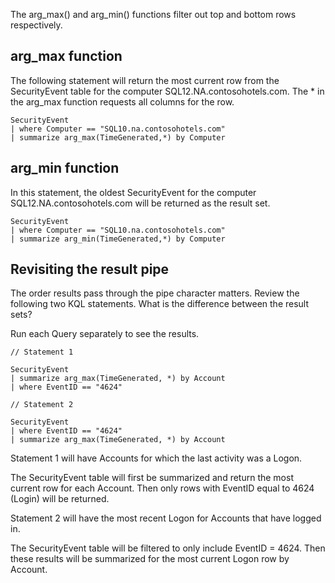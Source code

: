 The arg_max() and arg_min() functions filter out top and bottom rows respectively.

## arg_max function

The following statement will return the most current row from the SecurityEvent table for the computer SQL12.NA.contosohotels.com.  The * in the arg_max function requests all columns for the row.

```kusto
SecurityEvent 
| where Computer == "SQL10.na.contosohotels.com"
| summarize arg_max(TimeGenerated,*) by Computer

```

## arg_min function

In this statement, the oldest SecurityEvent for the computer SQL12.NA.contosohotels.com will be returned as the result set.

```kusto
SecurityEvent 
| where Computer == "SQL10.na.contosohotels.com"
| summarize arg_min(TimeGenerated,*) by Computer

```

## Revisiting the result pipe

The order results pass through the pipe character matters. Review the following two KQL statements. What is the difference between the result sets?

Run each Query separately to see the results.

```kusto
// Statement 1

SecurityEvent
| summarize arg_max(TimeGenerated, *) by Account
| where EventID == "4624"

// Statement 2

SecurityEvent
| where EventID == "4624"
| summarize arg_max(TimeGenerated, *) by Account

```

Statement 1 will have Accounts for which the last activity was a Logon.

The SecurityEvent table will first be summarized and return the most current row for each Account.  Then only rows with EventID equal to 4624 (Login) will be returned.

Statement 2 will have the most recent Logon for Accounts that have logged in.

The SecurityEvent table will be filtered to only include EventID = 4624. Then these results will be summarized for the most current Logon row by Account.

